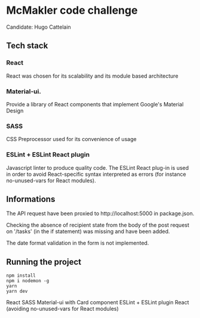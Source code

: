 # McMakler code challenge
Candidate: Hugo Cattelain

## Tech stack

### React
React was chosen for its scalability and its module based architecture

### Material-ui.
Provide a library of React components that implement Google's Material Design

### SASS
CSS Preprocessor used for its convenience of usage

### ESLint + ESLint React plugin
Javascript linter to produce quality code.
The ESLint React plug-in is used in order to avoid React-specific syntax interpreted as errors (for instance no-unused-vars for React modules).

## Informations
The API request have been proxied to http://localhost:5000 in package.json.

Checking the absence of recipient state from the body of the post request on '/tasks' (in the if statement) was missing and have been added.

The date format validation in the form is not implemented.

## Running the project
```
npm install
npm i nodemon -g
yarn
yarn dev
```
React
SASS
Material-ui with Card component
ESLint + ESLint plugin React (avoiding no-unused-vars for React modules)
